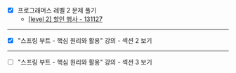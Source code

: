 - [x] 프로그래머스 레벨 2 문제 풀기
  - [[level 2] 할인 행사 - 131127](https://github.com/JeYeongR/Cording-Test/tree/main/%ED%94%84%EB%A1%9C%EA%B7%B8%EB%9E%98%EB%A8%B8%EC%8A%A4/lv2/131127.%E2%80%85%ED%95%A0%EC%9D%B8%E2%80%85%ED%96%89%EC%82%AC)
---
- [x] "스프링 부트 - 핵심 원리와 활용" 강의 - 섹션 2 보기
---
- [ ] "스프링 부트 - 핵심 원리와 활용" 강의 - 섹션 3 보기
